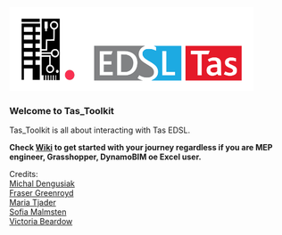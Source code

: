 <img src="https://raw.githubusercontent.com/BHoM/documentation/master/wiki/images/Tas_Toolkit/Tas_Toolkit_01.png?token=AY52hlC4U9gVNOLZlEyPQ2IBa-4D7UxWks5cHW9MwA%3D%3D" height= 150>  

### Welcome to Tas_Toolkit

  

Tas_Toolkit is all about interacting with Tas EDSL.



**Check [Wiki](https://github.com/BHoM/TAS_Toolkit/wiki) to get started with your journey regardless if you are MEP engineer, Grasshopper, DynamoBIM oe Excel user.**

Credits:  
[Michal Dengusiak](https://github.com/michaldengusiak)  
[Fraser Greenroyd](https://github.com/FraserGreenroyd)   
[Maria Tjader](https://github.com/mariatjader)   
[Sofia Malmsten](https://github.com/SofiaMalmsten)    
[Victoria Beardow](https://github.com/vbeardow)   